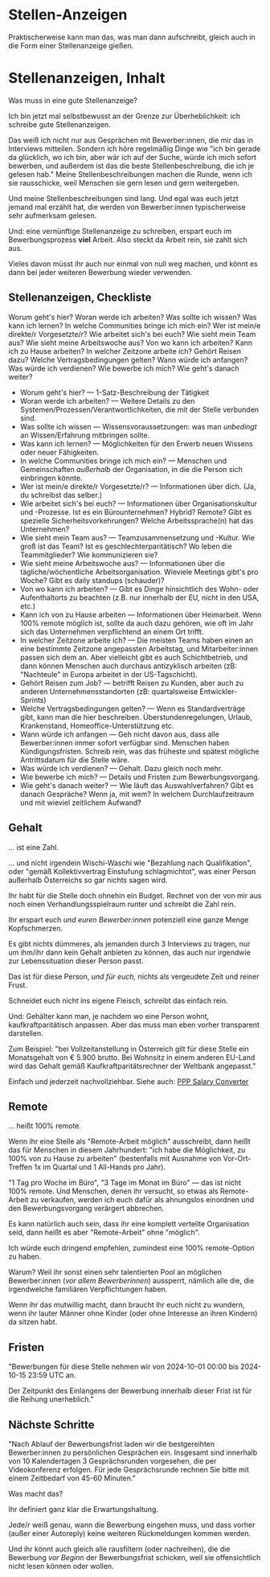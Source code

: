 # Stellen-Anzeigen

<!-- Note -->
Praktischerweise kann man das, was man dann aufschreibt, gleich auch in die Form einer Stellenanzeige gießen.


# Stellenanzeigen, Inhalt <!-- .element class="hidden" -->

Was muss in eine gute Stellenanzeige?

<!-- Note -->
Ich bin jetzt mal selbstbewusst an der Grenze zur Überheblichkeit: ich schreibe gute Stellenanzeigen.

Das weiß ich nicht nur aus Gesprächen mit Bewerber:innen, die mir das in Interviews mitteilen.
Sondern ich höre regelmäßig Dinge wie "ich bin gerade da glücklich, wo ich bin, aber wär ich auf der Suche, würde ich mich sofort bewerben, und außerdem ist das die beste Stellenbeschreibung, die ich je gelesen hab."
Meine Stellenbeschreibungen machen die Runde, wenn ich sie rausschicke, weil Menschen sie gern lesen und gern weitergeben.

Und meine Stellenbeschreibungen sind lang.
Und egal was euch jetzt jemand mal erzählt hat, die werden von Bewerber:innen typischerweise sehr aufmerksam gelesen.

Und: eine vernünftige Stellenanzeige zu schreiben, erspart euch im Bewerbungsprozess **viel** Arbeit.
Also steckt da Arbeit rein, sie zahlt sich aus.

Vieles davon müsst ihr auch nur einmal von null weg machen, und könnt es dann bei jeder weiteren Bewerbung wieder verwenden.


<!-- .slide: data-timing="300" -->
## Stellenanzeigen, Checkliste <!-- .element class="hidden" -->

<span class="fragment fade-in-then-semi-out">Worum geht's hier?</span>
<span class="fragment fade-in-then-semi-out">Woran werde ich arbeiten?</span>
<span class="fragment fade-in-then-semi-out">Was sollte ich wissen?</span>
<span class="fragment fade-in-then-semi-out">Was kann ich lernen?</span>
<span class="fragment fade-in-then-semi-out">In welche Communities bringe ich mich ein?</span>
<span class="fragment fade-in-then-semi-out">Wer ist mein/e direkte/r Vorgesetzte/r?</span>
<span class="fragment fade-in-then-semi-out">Wie arbeitet sich's bei euch?</span>
<span class="fragment fade-in-then-semi-out">Wie sieht mein Team aus?</span>
<span class="fragment fade-in-then-semi-out">Wie sieht meine Arbeitswoche aus?</span>
<span class="fragment fade-in-then-semi-out">Von wo kann ich arbeiten?</span>
<span class="fragment fade-in-then-semi-out">Kann ich zu Hause arbeiten?</span>
<span class="fragment fade-in-then-semi-out">In welcher Zeitzone arbeite ich?</span>
<span class="fragment fade-in-then-semi-out">Gehört Reisen dazu?</span>
<span class="fragment fade-in-then-semi-out">Welche Vertragsbedingungen gelten?</span>
<span class="fragment fade-in-then-semi-out">Wann würde ich anfangen?</span>
<span class="fragment fade-in-then-semi-out">Was würde ich verdienen?</span>
<span class="fragment fade-in-then-semi-out">Wie bewerbe ich mich?</span>
<span class="fragment fade-in-then-semi-out">Wie geht's danach weiter?</span>

<!-- Note -->
* Worum geht's hier? — 1-Satz-Beschreibung der Tätigkeit
* Woran werde ich arbeiten? — Weitere Details zu den Systemen/Prozessen/Verantwortlichkeiten, die mit der Stelle verbunden sind.
* Was sollte ich wissen — Wissensvoraussetzungen: was man *unbedingt* an Wissen/Erfahrung mitbringen sollte.
* Was kann ich lernen? — Möglichkeiten für den Erwerb neuen Wissens oder neuer Fähigkeiten.
* In welche Communities bringe ich mich ein? — Menschen und Gemeinschaften *außerhalb* der Organisation, in die die Person sich einbringen könnte.
* Wer ist mein/e direkte/r Vorgesetzte/r? — Informationen über dich. (Ja, du schreibst das selber.)
* Wie arbeitet sich's bei euch? — Informationen über Organisationskultur und -Prozesse. Ist es ein Bürounternehmen? Hybrid? Remote? Gibt es spezielle Sicherheitsvorkehrungen? Welche Arbeitssprache(n) hat das Unternehmen?
* Wie sieht mein Team aus? — Teamzusammensetzung und -Kultur. Wie groß ist das Team? Ist es geschlechterparitätisch? Wo leben die Teammitglieder? Wie kommunizieren sie?
* Wie sieht meine Arbeitswoche aus? — Informationen über die tägliche/wöchentliche Arbeitsorganisation. Wieviele Meetings gibt's pro Woche? Gibt es daily standups (schauder)?
* Von wo kann ich arbeiten? — Gibt es Dinge hinsichtlich des Wohn- oder Aufenthaltorts zu beachten (z.B. nur innerhalb der EU, nicht in den USA, etc.)
* Kann ich von zu Hause arbeiten — Informationen über Heimarbeit. Wenn 100% remote möglich ist, sollte da auch dazu gehören, wie oft im Jahr sich das Unternehmen verpflichtend an einem Ort trifft.
* In welcher Zeitzone arbeite ich? — Die meisten Teams haben einen an eine bestimmte Zeitzone angepassten Arbeitstag, und Mitarbeiter:innen passen sich dem an. Aber vielleicht gibt es auch Schichtbetrieb, und dann können Menschen auch durchaus antizyklisch arbeiten (zB: "Nachteule" in Europa arbeitet in der US-Tagschicht).
* Gehört Reisen zum Job? — betrifft Reisen zu Kunden, aber auch zu anderen Unternehmensstandorten (zB: quartalsweise Entwickler-Sprints)
* Welche Vertragsbedingungen gelten? — Wenn es Standardverträge gibt, kann man die hier beschreiben. Überstundenregelungen, Urlaub, Krankenstand, Homeoffice-Unterstützung etc.
* Wann würde ich anfangen — Geh nicht davon aus, dass alle Bewerber:innen immer sofort verfügbar sind. Menschen haben Kündigungsfristen. Schreib rein, was das früheste und spätest mögliche Antrittsdatum für die Stelle wäre.
* Was würde ich verdienen? — Gehalt. Dazu gleich noch mehr.
* Wie bewerbe ich mich? — Details und Fristen zum Bewerbungsvorgang.
* Wie geht's danach weiter? — Wie läuft das Auswahlverfahren? Gibt es danach Gespräche? Wenn ja, mit wem? In welchem Durchlaufzeitraum und mit wieviel zeitlichem Aufwand?


## Gehalt

... ist eine Zahl.

<!-- Note -->
... und nicht irgendein Wischi-Waschi wie "Bezahlung nach Qualifikation", oder "gemäß Kollektivvertrag Einstufung schlagmichtot", was einer Person außerhalb Österreichs so gar nichts sagen wird.

Ihr habt für die Stelle doch ohnehin ein Budget.
Rechnet von der von mir aus noch einen Verhandlungsspielraum runter und schreibt die Zahl rein.

Ihr erspart euch *und euren Bewerber:innen* potenziell eine ganze Menge Kopfschmerzen.

Es gibt nichts dümmeres, als jemanden durch 3 Interviews zu tragen, nur um ihm/ihr dann kein Gehalt anbieten zu können, das auch nur irgendwie zur Lebenssituation dieser Person passt.

Das ist für diese Person, *und für euch,* nichts als vergeudete Zeit und reiner Frust.

Schneidet euch nicht ins eigene Fleisch, schreibt das einfach rein.

Und: Gehälter kann man, je nachdem wo eine Person wohnt, kaufkraftparitätisch anpassen.
Aber das muss man eben vorher transparent darstellen.

Zum Beispiel: "bei Vollzeitanstellung in Österreich gilt für diese Stelle ein Monatsgehalt von € 5.900 brutto. Bei Wohnsitz in einem anderen EU-Land wird das Gehalt gemäß Kaufkraftparitätsrechner der Weltbank angepasst."

Einfach und jederzeit nachvollziehbar. Siehe auch: [PPP Salary Converter](https://www.chrislross.com/PPPConverter/)


## Remote

... heißt 100% remote.

<!-- Note -->
Wenn ihr eine Stelle als "Remote-Arbeit möglich" ausschreibt, dann heißt das für Menschen in diesem Jahrhundert: "ich habe die Möglichkeit, zu 100% von zu Hause zu arbeiten" (bestenfalls mit Ausnahme von Vor-Ort-Treffen 1x im Quartal und 1 All-Hands pro Jahr).

"1 Tag pro Woche im Büro", "3 Tage im Monat im Büro" — das ist nicht 100% remote.
Und Menschen, denen ihr versucht, so etwas als Remote-Arbeit zu verkaufen, werden ich euch dafür als ahnungslos einordnen und den Bewerbungsvorgang verärgert abbrechen.

Es kann natürlich auch sein, dass ihr eine komplett verteilte Organisation seid, dann heißt es aber "Remote-Arbeit" ohne "möglich".

Ich würde euch dringend empfehlen, zumindest eine 100% remote-Option zu haben.

Warum? Weil ihr sonst einen sehr talentierten Pool an möglichen Bewerber:innen (*vor allem Bewerberinnen*) aussperrt, nämlich alle die, die irgendwelche familiären Verpflichtungen haben.

Wenn ihr das mutwillig macht, dann braucht ihr euch nicht zu wundern, wenn ihr lauter Männer ohne Kinder (oder ohne Interesse an ihren Kindern) da sitzen habt.


## Fristen

<!-- Note -->
"Bewerbungen für diese Stelle nehmen wir von 2024-10-01 00:00 bis 2024-10-15 23:59 UTC an.

Der Zeitpunkt des Einlangens der Bewerbung innerhalb dieser Frist ist für die Reihung unerheblich."


## Nächste Schritte

<!-- Note -->
"Nach Ablauf der Bewerbungsfrist laden wir die bestgereihten Bewerber:innen zu persönlichen Gesprächen ein.
Insgesamt sind innerhalb von 10 Kalendertagen 3 Gesprächsrunden vorgesehen, die per Videokonferenz erfolgen.
Für jede Gesprächsrunde rechnen Sie bitte mit einem Zeitbedarf von 45-60 Minuten."

Was macht das?

Ihr definiert ganz klar die Erwartungshaltung.

Jede/r weiß genau, wann die Bewerbung eingehen muss, und dass vorher (außer einer Autoreply) keine weiteren Rückmeldungen kommen werden.

Und ihr könnt auch gleich alle rausfiltern (oder nachreihen), die die Bewerbung *vor Beginn* der Bewerbungsfrist schicken, weil sie offensichtlich nicht lesen können oder wollen.
